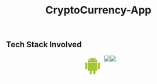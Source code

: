 <h1 align="center">CryptoCurrency-App</h1> <br>

## Tech Stack Involved

<div style="display: flex;justify-content: center;">
<img height="64px" width="auto" src="https://raw.githubusercontent.com/devicons/devicon/master/icons/android/android-original-wordmark.svg">
<img height="64px" width="auto" src="https://www.vectorlogo.zone/logos/firebase/firebase-icon.svg">
<img height="64px" width="auto" src="https://miro.medium.com/max/1400/1*V4zlR7i4ySSxJee71-MjJA.png">

